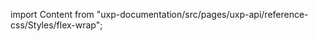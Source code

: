 
import Content from "uxp-documentation/src/pages/uxp-api/reference-css/Styles/flex-wrap";

<Content query="product=photoshop"/>
